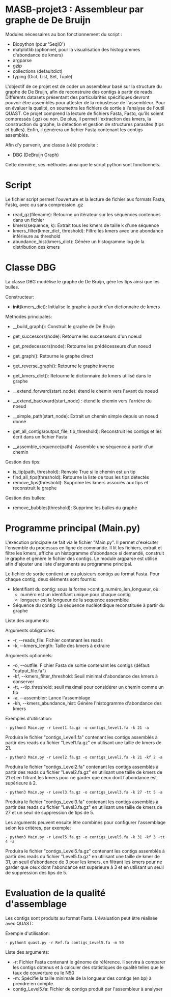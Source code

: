 # MASB-projet3 : Assembleur par graphe de De Bruijn

Modules nécessaires au bon fonctionnement du script :
- Biopython (pour 'SeqIO')
- matplotlib (optionnel, pour la visualisation des histogrammes d'abondance de kmers)
- argparse
- gzip
- collections (defaultdict)
- typing (Dict, List, Set, Tuple)

L'objectif de ce projet est de coder un assembleur basé sur la structure du graphe de De Bruijn, afin de reconstruire des contigs à partir de reads. Différents datasets présentant des particularités spécifiques devront pouvoir être assemblés pour attester de la robustesse de l'assembleur. Pour en évaluer la qualité, on soumettra les fichiers de sortie à l'analyse de l'outil QUAST. Ce projet comprend la lecture de fichiers Fasta, Fastq, qu'ils soient compressés (.gz) ou non. De plus, il permet l'extraction des kmers, la construction du graphe, la détection et gestion de structures parasites (tips et bulles). Enfin, il générera un fichier Fasta contenant les contigs assemblés.

Afin d'y parvenir, une classe à été produite :
- DBG (DeBruijn Graph)

Cette dernière, ses méthodes ainsi que le script python sont fonctionnels.

# Script

Le fichier script permet l'ouverture et la lecture de fichier aux formats Fasta, Fastq, avec ou sans compression .gz

- read_gz(filename): Retourne un itérateur sur les séquences contenues dans un fichier
- kmers(sequence, k): Extrait tous les kmers de taille k d'une séquence
- kmers_filter(kmer_dict, threshold): Filtre les kmers avec une abondance inférieure au threshold
- abundance_hist(kmers_dict): Génère un histogramme log de la distribution des kmers

# Classe DBG

La classe DBG modélise le graphe de De Bruijn, gère les tips ainsi que les bulles.

Constructeur:

- __init__(kmers_dict): Initialise le graphe à partir d'un dictionnaire de kmers

Méthodes principales:

- __build_graph(): Construit le graphe de De Bruijn
- get_successors(node): Retourne les successeurs d'un noeud

- get_predecessors(node): Retourne les prédécesseurs d'un noeud
- get_graph(): Retourne le graphe direct
- get_reverse_graph(): Retourne le graphe inverse
- get_kmers_dict(): Retourne le dictionnaire de kmers utilisé dans le graphe

- __extend_forward(start_node): étend le chemin vers l'avant du noeud 
- __extend_backward(start_node) : étend le chemin vers l'arrière du noeud 
- __simple_path(start_node): Extrait un chemin simple depuis un noeud donné

- get_all_contigs(output_file, tip_threshold): Reconstruit les contigs et les écrit dans un fichier Fasta
- __assemble_sequence(path): Assemble une séquence à partir d'un chemin

Gestion des tips:

- is_tip(path, threshold): Renvoie True si le chemin est un tip
- find_all_tips(threshold): Retourne la liste de tous les tips détectés
- remove_tips(threshold): Supprime les kmers associés aux tips et reconstruit le graphe

Gestion des bulles:

- remove_bubbles(threshold): Supprime les bulles du graphe

# Programme principal (Main.py)

L'exécution principale se fait via le fichier "Main.py". Il permet d'exécuter l'ensemble du processus en ligne de commande. Il lit les fichiers, extrait et filtre les kmers, affiche un histogramme d'abondance si demandé, construit le graphe et génère le fichier des contigs. Le module argparse est utilisé afin d'ajouter une liste d'arguments au programme principal.

Le fichier de sortie contient un ou plusieurs contigs au format Fasta. Pour chaque contig, deux éléments sont fournis:

- Identifiant du contig: sous la forme >contig_numéro_len_longueur, où:
    - numéro est un identifiant unique pour chaque contig
    - longueur est la longueur de la sequence assemblée
- Séquence du contig: La séquence nucléotidique reconstituée à partir du graphe

Liste des arguments:

Arguments obligatoires:

- -r, --reads_file: Fichier contenant les reads
- -k, --kmers_length: Taille des kmers à extraire

Arguments optionnels:

- -o, --outfile: Fichier Fasta de sortie contenant les contigs (défaut: "output_file.fa")
- -kf, --kmers_filter_threshold: Seuil minimal d'abondance des kmers à conserver
- -tt, --tip_threshold: seuil maximal pour considérer un chemin comme un tip
- -a, --assembler: Lance l'assemblage
- -kh, --kmers_abundance_hist: Génère l'histogramme d'abondance des kmers

Exemples d'utilisation:

    - python3 Main.py -r Level1.fa.gz -o contigs_level1.fa -k 21 -a
Produira le fichier "contigs_Level1.fa" contenant les contigs assemblés à partir des reads du fichier "Level1.fa.gz" en utilisant une taille de kmers de 21.

    - python3 Main.py -r Level2.fa.gz -o contigs_Level2.fa -k 21 -kf 2 -a
Produira le fichier "contigs_Level2.fa" contenant les contigs assemblés à partir des reads du fichier "Level2.fa.gz" en utilisant une taille de kmers de 21 et en filtrant les kmers pour ne garder que ceux dont l'abondance est supérieure à 2.

    - python3 Main.py -r Level3.fa.gz -o contigs_Level3.fa -k 27 -tt 5 -a
Produira le fichier "contigs_Level3.fa" contenant les contigs assemblés à partir des reads du fichier "Level3.fa.gz" en utilisant une taille de kmers de 27 et un seuil de suppression de tips de 5.

Les arguments peuvent ensuite être combinés pour configurer l'assemblage selon les critères, par exemple:

    - python3 Main.py -r Level5.fa.gz -o contigs_Level5.fa -k 31 -kf 3 -tt 4 -a
Produira le fichier "contigs_Level5.fa.gz" contenant les contigs assemblés à partir des reads du fichier "Level5.fa.gz" en utilisant une taille de kmer de 31, un seuil d'abondance de 3 pour les kmers, en filtrant les kmers pour ne garder que ceux dont l'abondance est supérieure à 3 et en utilisant un seuil de suppression des tips de 5.

# Evaluation de la qualité d'assemblage

Les contigs sont produits au format Fasta. L’évaluation peut être réalisée avec QUAST:

Exemple d'utilisation:

    - python3 quast.py -r Ref.fa contigs_Level5.fa -m 50

Liste des arguments:

- -r: Fichier Fasta contenant le génome de référence. Il servira à comparer les contigs obtenus et à calculer des statistiques de qualité telles que le taux de couverture ou le N50
- -m: Spécifie la taille minimale de la longueur des contigs (en bp) à prendre en compte.
- contig_Level5.fa: Fichier de contigs produit par l'assembleur à analyser






